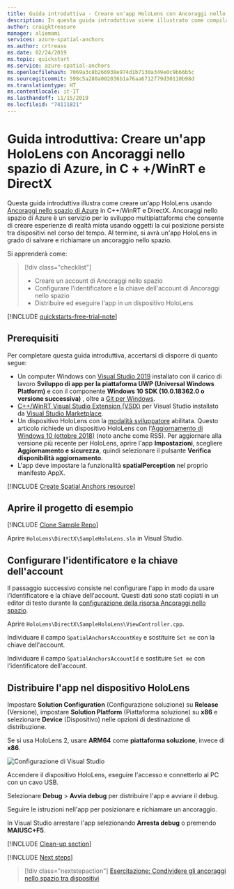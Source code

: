 ```yaml
---
title: Guida introduttiva - Creare un'app HoloLens con Ancoraggi nello spazio di Azure | Microsoft Docs
description: In questa guida introduttiva viene illustrato come compilare un'app HoloLens usando Ancoraggi nello spazio.
author: craigktreasure
manager: aliemami
services: azure-spatial-anchors
ms.author: crtreasu
ms.date: 02/24/2019
ms.topic: quickstart
ms.service: azure-spatial-anchors
ms.openlocfilehash: 7069a3c8b266938e974d1b7130a349e0c9b66b5c
ms.sourcegitcommit: 598c5a280a002036b1a76aa6712f79d30110b98d
ms.translationtype: HT
ms.contentlocale: it-IT
ms.lasthandoff: 11/15/2019
ms.locfileid: "74111821"
---
```

# <a name="quickstart-create-a-hololens-app-with-azure-spatial-anchors-in-cwinrt-and-directx"></a>Guida introduttiva: Creare un'app HoloLens con Ancoraggi nello spazio di Azure, in C + +/WinRT e DirectX

Questa guida introduttiva illustra come creare un'app HoloLens usando [Ancoraggi nello spazio di Azure](../overview.md) in C++/WinRT e DirectX. Ancoraggi nello spazio di Azure è un servizio per lo sviluppo multipiattaforma che consente di creare esperienze di realtà mista usando oggetti la cui posizione persiste tra dispositivi nel corso del tempo. Al termine, si avrà un'app HoloLens in grado di salvare e richiamare un ancoraggio nello spazio.

Si apprenderà come:

> [!div class="checklist"]
> * Creare un account di Ancoraggi nello spazio
> * Configurare l'identificatore e la chiave dell'account di Ancoraggi nello spazio
> * Distribuire ed eseguire l'app in un dispositivo HoloLens

[!INCLUDE [quickstarts-free-trial-note](../../../includes/quickstarts-free-trial-note.md)]

## <a name="prerequisites"></a>Prerequisiti

Per completare questa guida introduttiva, accertarsi di disporre di quanto segue:
- Un computer Windows con <a href="https://www.visualstudio.com/downloads/" target="_blank">Visual Studio 2019</a> installato con il carico di lavoro **Sviluppo di app per la piattaforma UWP (Universal Windows Platform)** e con il componente **Windows 10 SDK (10.0.18362.0 o versione successiva)** , oltre a <a href="https://git-scm.com/download/win" target="_blank">Git per Windows</a>.
- [C++/WinRT Visual Studio Extension (VSIX)](https://aka.ms/cppwinrt/vsix) per Visual Studio installato da [Visual Studio Marketplace](https://marketplace.visualstudio.com/).
- Un dispositivo HoloLens con la [modalità sviluppatore](https://docs.microsoft.com/windows/mixed-reality/using-visual-studio) abilitata. Questo articolo richiede un dispositivo HoloLens con l'[Aggiornamento di Windows 10 (ottobre 2018)](https://docs.microsoft.com/windows/mixed-reality/release-notes-october-2018 ) (noto anche come RS5). Per aggiornare alla versione più recente per HoloLens, aprire l'app **Impostazioni**, scegliere **Aggiornamento e sicurezza**, quindi selezionare il pulsante **Verifica disponibilità aggiornamento**.
- L'app deve impostare la funzionalità **spatialPerception** nel proprio manifesto AppX.

[!INCLUDE [Create Spatial Anchors resource](../../../includes/spatial-anchors-get-started-create-resource.md)]

## <a name="open-the-sample-project"></a>Aprire il progetto di esempio

[!INCLUDE [Clone Sample Repo](../../../includes/spatial-anchors-clone-sample-repository.md)]

Aprire `HoloLens\DirectX\SampleHoloLens.sln` in Visual Studio.

## <a name="configure-account-identifier-and-key"></a>Configurare l'identificatore e la chiave dell'account

Il passaggio successivo consiste nel configurare l'app in modo da usare l'identificatore e la chiave dell'account. Questi dati sono stati copiati in un editor di testo durante la [configurazione della risorsa Ancoraggi nello spazio](#create-a-spatial-anchors-resource).

Aprire `HoloLens\DirectX\SampleHoloLens\ViewController.cpp`.

Individuare il campo `SpatialAnchorsAccountKey` e sostituire `Set me` con la chiave dell'account.

Individuare il campo `SpatialAnchorsAccountId` e sostituire `Set me` con l'identificatore dell'account.

## <a name="deploy-the-app-to-your-hololens"></a>Distribuire l'app nel dispositivo HoloLens

Impostare **Solution Configuration** (Configurazione soluzione) su **Release** (Versione), impostare **Solution Platform** (Piattaforma soluzione) su **x86** e selezionare **Device** (Dispositivo) nelle opzioni di destinazione di distribuzione.

Se si usa HoloLens 2, usare **ARM64** come **piattaforma soluzione**, invece di **x86**.

![Configurazione di Visual Studio](./media/get-started-hololens/visual-studio-configuration.png)

Accendere il dispositivo HoloLens, eseguire l'accesso e connetterlo al PC con un cavo USB.

Selezionare **Debug** > **Avvia debug** per distribuire l'app e avviare il debug.

Seguire le istruzioni nell'app per posizionare e richiamare un ancoraggio.

In Visual Studio arrestare l'app selezionando **Arresta debug** o premendo **MAIUSC+F5**.

[!INCLUDE [Clean-up section](../../../includes/clean-up-section-portal.md)]

[!INCLUDE [Next steps](../../../includes/spatial-anchors-quickstarts-nextsteps.md)]

> [!div class="nextstepaction"]
> [Esercitazione: Condividere gli ancoraggi nello spazio tra dispositivi](../tutorials/tutorial-share-anchors-across-devices.md)
